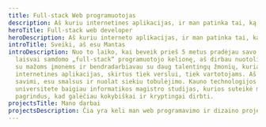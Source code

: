 ```yaml
---
title: Full-stack Web programuotojas
description: Aš kuriu internetines aplikacijas, ir man patinka tai, ką darau
heroTitle: Full-stack web developer
heroDescription: Aš kuriu interneto aplikacijas, ir man patinka tai, ką darau
introTitle: Sveiki, aš esu Mantas
introDescription: Nuo to laiko, kai beveik prieš 5 metus pradėjau savo kaip
  laisvai samdomo „full-stack“ programuotojo kelionę, aš dirbau nuotolinį darbą
  su mažoms įmonėms ir bendradarbiavau su daug talentingų žmonių, kuriant
  internetines aplikacijas, skirtus tiek verslui, tiek vartotojams. Aš pasitikiu
  savimi, esu smalsus ir nuolat siekiu tobulėjimo. Kauno technologijos
  universitete baigiau informatikos magistro studijas, kurios suteikė man
  pagrindus, kad galėčiau kokybiškai ir kryptingai dirbti.
projectsTitle: Mano darbai
projectsDescription: Čia yra keli man web programavimo ir dizaino projektai.
---
```

